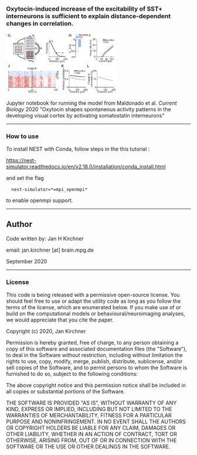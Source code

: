 ### Oxytocin-induced increase of the excitability of SST+ interneurons is sufficient to explain distance-dependent changes in correlation.

<img src="Model_panels.png" width="60%">

Jupyter notebook for running the model from Maldonado et al. *Current Biology* 2020 "Oxytocin shapes spontaneous activity patterns in the developing visual cortex by activating somatostatin interneurons"

---
### How to use

To install NEST with Conda, follow steps in the this tutorial : 

https://nest-simulator.readthedocs.io/en/v2.18.0/installation/conda_install.html

and set the flag 
```
  nest-simulator=*=mpi_openmpi*
```

to enable openmpi support. 

---
## Author
Code written by: Jan H Kirchner

email: jan.kirchner [at] brain.mpg.de

September 2020

---
### License

This code is being released with a permissive open-source license. You should feel free to use or adapt the utility code as long as you follow the terms of the license, which are enumerated below. If you make use of or build on the computational models or behavioural/neuroimaging analyses, we would appreciate that you cite the paper.

Copyright (c) 2020, Jan Kirchner

Permission is hereby granted, free of charge, to any person obtaining a copy of this software and associated documentation files (the "Software"), to deal in the Software without restriction, including without limitation the rights to use, copy, modify, merge, publish, distribute, sublicense, and/or sell copies of the Software, and to permit persons to whom the Software is furnished to do so, subject to the following conditions:

The above copyright notice and this permission notice shall be included in all copies or substantial portions of the Software.

THE SOFTWARE IS PROVIDED "AS IS", WITHOUT WARRANTY OF ANY KIND, EXPRESS OR IMPLIED, INCLUDING BUT NOT LIMITED TO THE WARRANTIES OF MERCHANTABILITY, FITNESS FOR A PARTICULAR PURPOSE AND NONINFRINGEMENT. IN NO EVENT SHALL THE AUTHORS OR COPYRIGHT HOLDERS BE LIABLE FOR ANY CLAIM, DAMAGES OR OTHER LIABILITY, WHETHER IN AN ACTION OF CONTRACT, TORT OR OTHERWISE, ARISING FROM, OUT OF OR IN CONNECTION WITH THE SOFTWARE OR THE USE OR OTHER DEALINGS IN THE SOFTWARE.
